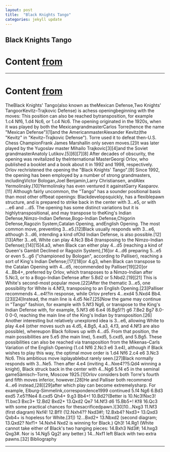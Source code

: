 ```yaml
---
layout: post
title:  "Black Knights Tango"
categories: jekyll update
---
```


## Black Knights Tango
# Content [from](https://www.chess.com/openings/Indian-Game-Black-Knights-Tango)

---

# Content [from](https://en.wikipedia.org/wiki/Black_Knights%27_Tango)
TheBlack Knights' Tango(also known as theMexican Defense,Two Knights' TangoorKevitz–Trajkovic Defense) is achess openingbeginning with the moves:
This position can also be reached bytransposition, for example 1.c4 Nf6, 1.d4 Nc6, or 1.c4 Nc6.
The opening originated in the 1920s, when it was played by both the MexicangrandmasterCarlos Torre(hence the name "Mexican Defense")[1]and the AmericanmasterAlexander Kevitz(the "Kevitz" in "Kevitz–Trajkovic Defense"). Torre used it to defeat then-U.S. Chess ChampionFrank James Marshallin only seven moves.[2]It was later played by the Yugoslav master Mihailo Trajkovic[3][4]and the Soviet grandmasterAnatoly Lutikov.[5][6][7][8]
After decades of obscurity, the opening was revitalized by theInternational MasterGeorgi Orlov, who published a booklet and a book about it in 1992 and 1998, respectively. Orlov rechristened the opening the "Black Knights' Tango".[9]
Since 1992, the opening has been employed by a number of strong grandmasters, includingVictor Bologan,Joel Benjamin,Larry Christiansen, andAlex Yermolinsky.[10]Yermolinsky has even ventured it againstGarry Kasparov.[11]
Although fairly uncommon, the "Tango" has a sounder positional basis than most other offbeat openings: Blackdevelopsquickly, has a flexiblepawn structure, and is prepared to strike back in the center with 3...e5, or with ...e6 and ...d5. The opening has some distinct variations but it is highlytranspositional, and may transpose to theKing's Indian Defense,Nimzo-Indian Defense,Bogo-Indian Defense,Chigorin Defense,Ragozin System,Catalan Opening, andEnglish Opening.
The most common move, preventing 3...e5.[12]Black usually responds with 3...e6, although 3...d6, intending a kind ofOld Indian Defense, is also possible.[12][13]After 3...e6, White can play 4.Nc3 Bb4 (transposing to the Nimzo-Indian Defense);[14][15]4.a3, when Black can either play 4...d5 (reaching a kind of Queen's Gambit Declined or Ragozin System),[16]or 4...d6 preparing 5...e5 or even 5...g6 ("championed by Bologan", according to Palliser), reaching a sort of King's Indian Defense;[17][18]or 4.g3, when Black can transpose to the Catalan Opening with 4...d5, recommended by Palliser[19][20]or 4...Bb4+, preferred by Orlov, which transposes to a Nimzo-Indian after 5.Nc3, or to a Bogo-Indian Defense after 5.Bd2 or 5.Nbd2.[19][21]
This is White's second-most popular move.[22]After the thematic 3...e5, one possibility for White is 4.Nf3, transposing to an English Opening.[23]Palliser recommends 4...e4!?in response, while Orlov prefers 4...exd4 5.Nxd4 Bb4.[23][24]Instead, the main line is 4.d5 Ne7.[25]Now the game may continue in "Tango" fashion, for example with 5.Nf3 Ng6, or transpose to the King's Indian Defense with, for example, 5.Nf3 d6 6.e4 (6.Bg5!?) g6 7.Be2 Bg7 8.0-0 0-0, reaching the main line of the King's Indian by transposition.[26]
Another interesting but relatively unexplored idea is 3...e6, allowing White to play 4.e4 (other moves such as 4.d5, 4.Bg5, 4.a3, 4.f3, and 4.Nf3 are also possible), whereupon Black follows up with 4...d5. From that position, the main possibilities are 5.e5 (the main line), 5.exd5, 5.cxd5, and 5.Bg5. These possibilities can also be reached via transposition from the Mikenas–Carls Variation of the English Opening (1.c4 Nf6 2.Nc3 e6 3.e4), although if Black wishes to play this way, the optimal move order is 1.d4 Nf6 2.c4 e6 3.Nc3 Nc6.
This ambitious move isplayablebut rarely seen.[27]Black normally responds with 3...Ne5. Then after 4.e4 (inviting 4...Nxe4??5.Qd4 winning a knight), Black struck back in the center with 4...Ng6 5.f4 e5 in the seminal gameSämisch–Torre, Moscow 1925.[1]Orlov considers both Torre's fourth and fifth moves inferior, however.[28]He and Palliser both recommend 4...e6 instead,[28][29]after which play can become extremelysharp. For example, Elburg–Simmelink,correspondence1999 continued 5.f4 Ng6 6.Bd3 exd5 7.e5?!Ne4 8.cxd5 Qh4+ 9.g3 Bb4+! 10.Bd2?(Better is 10.Nc3!Nxc3! 11.bxc3 Bxc3+ 12.Bd2 Bxd2+ 13.Qxd2 Qe7 14.Nf3 d6 15.Bb5+! Kf8 16.Qc3 with some practical chances for thesacrificedpawn.)[30]10...Nxg3 11.Nf3 (first diagram) Nxf4! 12.Bf1! (12.Nxh4?? Nxd3#!; 12.Bxb4? Nxd3+ 13.Qxd3 Qxb4+ is hopeless for White.[31]) 12...Bxd2+ 13.Nbxd2 (second diagram; 13.Qxd2? Nxf1+ 14.Nxh4 Nxd2 is winning for Black.) Qh3! 14.Rg1 (White cannot take either of Black's two hanging pieces: 14.Bxh3 Nd3#; 14.hxg3 Qxg3#. Nor is 14.Ng5 Qg2! any better.) 14...Nxf1 left Black with two extra pawns.[32]
Bibliography

---


